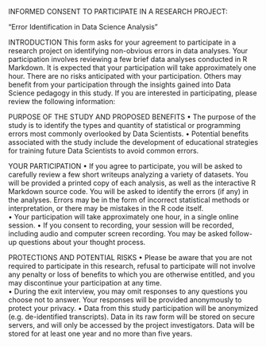 INFORMED CONSENT TO PARTICIPATE IN A RESEARCH PROJECT:

“Error Identification in Data Science Analysis”

INTRODUCTION 
This form asks for your agreement to participate in a research project on identifying non-obvious errors in data analyses. Your participation involves reviewing a few brief data analyses conducted in R Markdown.  It is expected that your participation will take approximately one hour. There are no risks anticipated with your participation. Others may benefit from your participation through the insights gained into Data Science pedagogy in this study.  If you are interested in participating, please review the following information:

PURPOSE OF THE STUDY AND PROPOSED BENEFITS
•	The purpose of the study is to identify the types and quantity of statistical or programming errors most commonly overlooked by Data Scientists.
•	Potential benefits associated with the study include the development of educational strategies for training future Data Scientists to avoid common errors.

YOUR PARTICIPATION
•	If you agree to participate, you will be asked to carefully review a few short writeups analyzing a variety of datasets.  You will be provided a printed copy of each analysis, as well as the interactive R Markdown source code.  You will be asked to identify the errors (if any) in the analyses.  Errors may be in the form of incorrect statistical methods or interpretation, or there may be mistakes in the R code itself.  
•	Your participation will take approximately one hour, in a single online session.
•	If you consent to recording, your session will be recorded, including audio and computer screen recording.  You may be asked follow-up questions about your thought process.

PROTECTIONS AND POTENTIAL RISKS 
•	Please be aware that you are not required to participate in this research, refusal to participate will not involve any penalty or loss of benefits to which you are otherwise entitled, and you may discontinue your participation at any time.  
•	During the exit interview, you may omit responses to any questions you choose not to answer. Your responses will be provided anonymously to protect your privacy.
•	Data from this study participation will be anonymized (e.g. de-identified transcripts). Data in its raw form will be stored on secure servers, and will only be accessed by the project investigators.  Data will be stored for at least one year and no more than five years.

